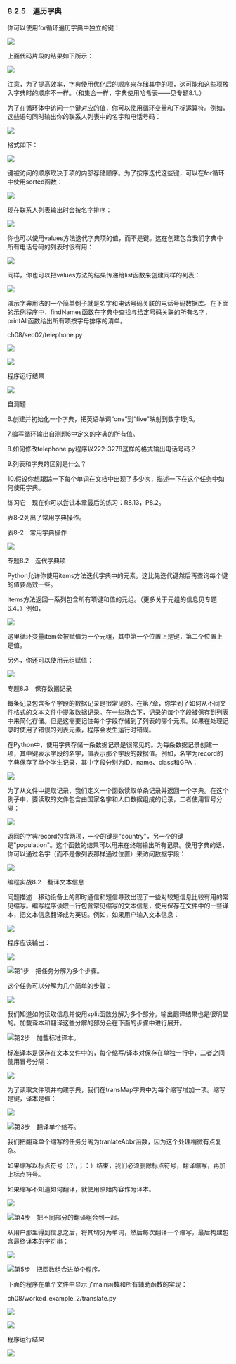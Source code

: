    

### 8.2.5　遍历字典

你可以使用for循环遍历字典中独立的键：

![](../Images/image07121.gif)

上面代码片段的结果如下所示：

![](../Images/image07122.gif)

注意，为了提高效率，字典使用优化后的顺序来存储其中的项，这可能和这些项放入字典时的顺序不一样。（和集合一样，字典使用哈希表——见专题8.1。）

为了在循环体中访问一个键对应的值，你可以使用循环变量和下标运算符。例如，这些语句同时输出你的联系人列表中的名字和电话号码：

![](../Images/image07123.gif)

格式如下：

![](../Images/image07124.gif)

键被访问的顺序取决于项的内部存储顺序。为了按序迭代这些键，可以在for循环中使用sorted函数：

![](../Images/image07125.gif)

现在联系人列表输出时会按名字排序：

![](../Images/image07126.gif)

你也可以使用values方法迭代字典项的值，而不是键。这在创建包含我们字典中所有电话号码的列表时很有用：

![](../Images/image07127.gif)

同样，你也可以把values方法的结果传递给list函数来创建同样的列表：

![](../Images/image07128.gif)

演示字典用法的一个简单例子就是名字和电话号码关联的电话号码数据库。在下面的示例程序中，findNames函数在字典中查找与给定号码关联的所有名字，printAll函数给出所有项按字母排序的清单。

ch08/sec02/telephone.py

![](0-Assets/Epubook/程序员编程语言经典合集（计算机科学丛书5册套装），javapython编程语言含经典教材龙书《编译原理》%20(Bruce%20Eckel%20%20Alfred%20V.%20Aho%20%20Monica%20S.%20Lam%20etc.)%20(Z-Library)/images/image07129.jpeg)

![](0-Assets/Epubook/程序员编程语言经典合集（计算机科学丛书5册套装），javapython编程语言含经典教材龙书《编译原理》%20(Bruce%20Eckel%20%20Alfred%20V.%20Aho%20%20Monica%20S.%20Lam%20etc.)%20(Z-Library)/images/image07130.jpeg)

程序运行结果

![](../Images/image07131.gif)

自测题

6.创建并初始化一个字典，把英语单词“one”到“five”映射到数字1到5。

7.编写循环输出自测题6中定义的字典的所有值。

8.如何修改telephone.py程序以222-3278这样的格式输出电话号码？

9.列表和字典的区别是什么？

10.假设你想跟踪一下每个单词在文档中出现了多少次，描述一下在这个任务中如何使用字典。

练习它　现在你可以尝试本章最后的练习：R8.13，P8.2。

表8-2列出了常用字典操作。

表8-2　常用字典操作

![](0-Assets/Epubook/程序员编程语言经典合集（计算机科学丛书5册套装），javapython编程语言含经典教材龙书《编译原理》%20(Bruce%20Eckel%20%20Alfred%20V.%20Aho%20%20Monica%20S.%20Lam%20etc.)%20(Z-Library)/images/image07132.jpeg)

专题8.2　迭代字典项

Python允许你使用items方法迭代字典中的元素。这比先迭代键然后再查询每个键的值要高效一些。

Items方法返回一系列包含所有项键和值的元组。（更多关于元组的信息见专题6.4。）例如，

![](../Images/image07133.gif)

这里循环变量item会被赋值为一个元组，其中第一个位置上是键，第二个位置上是值。

另外，你还可以使用元组赋值：

![](../Images/image07134.gif)

专题8.3　保存数据记录

每条记录包含多个字段的数据记录是很常见的。在第7章，你学到了如何从不同文件格式的文本文件中提取数据记录。在一些场合下，记录的每个字段被保存到列表中来简化存储。但是这需要记住每个字段存储到了列表的哪个元素。如果在处理记录时使用了错误的列表元素，程序会发生运行时错误。

在Python中，使用字典存储一条数据记录是很常见的。为每条数据记录创建一项，其中键表示字段的名字，值表示那个字段的数据值。例如，名字为record的字典保存了单个学生记录，其中字段分别为ID、name、class和GPA：

![](../Images/image07135.gif)

为了从文件中提取记录，我们定义一个函数读取单条记录并返回一个字典。在这个例子中，要读取的文件包含由国家名字和人口数据组成的记录，二者使用冒号分隔：

![](../Images/image07136.gif)

返回的字典record包含两项，一个的键是"country"，另一个的键是"population"。这个函数的结果可以用来在终端输出所有记录。使用字典的话，你可以通过名字（而不是像列表那样通过位置）来访问数据字段：

![](../Images/image07137.gif)

编程实战8.2　翻译文本信息

问题描述　移动设备上的即时通信和短信导致出现了一些对较短信息比较有用的常见缩写。编写程序读取一行包含常见缩写的文本信息，使用保存在文件中的一些译本，把文本信息翻译成为英语。例如，如果用户输入文本信息：

![](../Images/image07138.gif)

程序应该输出：

![](../Images/image07139.gif)

![](0-Assets/Epubook/程序员编程语言经典合集（计算机科学丛书5册套装），javapython编程语言含经典教材龙书《编译原理》%20(Bruce%20Eckel%20%20Alfred%20V.%20Aho%20%20Monica%20S.%20Lam%20etc.)%20(Z-Library)/images/image05174.jpeg)第1步　把任务分解为多个步骤。

这个任务可以分解为几个简单的步骤：

![](../Images/image07140.gif)

我们知道如何读取信息并使用split函数分解为多个部分。输出翻译结果也是很明显的。加载译本和翻译这些分解的部分会在下面的步骤中进行展开。

![](0-Assets/Epubook/程序员编程语言经典合集（计算机科学丛书5册套装），javapython编程语言含经典教材龙书《编译原理》%20(Bruce%20Eckel%20%20Alfred%20V.%20Aho%20%20Monica%20S.%20Lam%20etc.)%20(Z-Library)/images/image05174.jpeg)第2步　加载标准译本。

标准译本是保存在文本文件中的，每个缩写/译本对保存在单独一行中，二者之间使用冒号分隔：

![](../Images/image07141.gif)

为了读取文件项并构建字典，我们在transMap字典中为每个缩写增加一项。缩写是键，译本是值：

![](../Images/image07142.gif)

![](0-Assets/Epubook/程序员编程语言经典合集（计算机科学丛书5册套装），javapython编程语言含经典教材龙书《编译原理》%20(Bruce%20Eckel%20%20Alfred%20V.%20Aho%20%20Monica%20S.%20Lam%20etc.)%20(Z-Library)/images/image05174.jpeg)第3步　翻译单个缩写。

我们把翻译单个缩写的任务分离为tranlateAbbr函数，因为这个处理稍微有点复杂。

如果缩写以标点符号（.?!，；：）结束，我们必须删除标点符号，翻译缩写，再加上标点符号。

如果缩写不知道如何翻译，就使用原始内容作为译本。

![](../Images/image07143.gif)

![](0-Assets/Epubook/程序员编程语言经典合集（计算机科学丛书5册套装），javapython编程语言含经典教材龙书《编译原理》%20(Bruce%20Eckel%20%20Alfred%20V.%20Aho%20%20Monica%20S.%20Lam%20etc.)%20(Z-Library)/images/image05174.jpeg)第4步　把不同部分的翻译组合到一起。

从用户那里得到信息之后，将其切分为单词，然后每次翻译一个缩写，最后构建包含最终译本的字符串：

![](../Images/image07144.gif)

![](0-Assets/Epubook/程序员编程语言经典合集（计算机科学丛书5册套装），javapython编程语言含经典教材龙书《编译原理》%20(Bruce%20Eckel%20%20Alfred%20V.%20Aho%20%20Monica%20S.%20Lam%20etc.)%20(Z-Library)/images/image05174.jpeg)第5步　把函数组合进单个程序。

下面的程序在单个文件中显示了main函数和所有辅助函数的实现：

ch08/worked_example_2/translate.py

![](0-Assets/Epubook/程序员编程语言经典合集（计算机科学丛书5册套装），javapython编程语言含经典教材龙书《编译原理》%20(Bruce%20Eckel%20%20Alfred%20V.%20Aho%20%20Monica%20S.%20Lam%20etc.)%20(Z-Library)/images/image07145.jpeg)

![](0-Assets/Epubook/程序员编程语言经典合集（计算机科学丛书5册套装），javapython编程语言含经典教材龙书《编译原理》%20(Bruce%20Eckel%20%20Alfred%20V.%20Aho%20%20Monica%20S.%20Lam%20etc.)%20(Z-Library)/images/image07146.jpeg)

程序运行结果

![](../Images/image07147.gif)